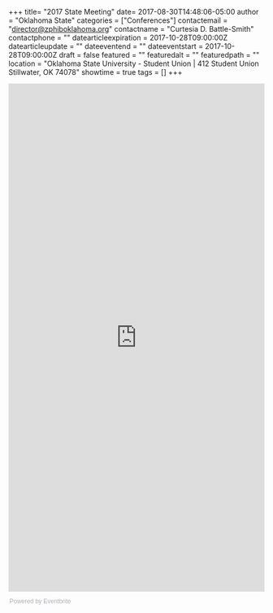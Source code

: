 +++
title= "2017 State Meeting"
date= 2017-08-30T14:48:06-05:00
author = "Oklahoma State"
categories = ["Conferences"]
contactemail = "director@zphiboklahoma.org"
contactname = "Curtesia D. Battle-Smith"
contactphone = ""
datearticleexpiration = 2017-10-28T09:00:00Z
datearticleupdate = ""
dateeventend = ""
dateeventstart = 2017-10-28T09:00:00Z
draft = false
featured = ""
featuredalt = ""
featuredpath = ""
location = "Oklahoma State University - Student Union | 412 Student Union Stillwater, OK 74078"
showtime = true
tags = []
+++

<div style="width:100%; text-align:left;" ><iframe  src="https://www.eventbrite.com/e/2017-zeta-phi-beta-sorority-inc-oklahoma-state-leadership-meeting-tickets-37456237615?ref=eweb" frameborder="0" height="1000" width="100%" vspace="0" hspace="0" marginheight="5" marginwidth="5" scrolling="auto" allowtransparency="true"></iframe><div style="font-family:Helvetica, Arial; font-size:12px; padding:10px 0 5px; margin:2px; width:100%; text-align:left;" ><a class="powered-by-eb" style="color: #ADB0B6; text-decoration: none;" target="_blank" href="http://www.eventbrite.com/">Powered by Eventbrite</a></div></div>
